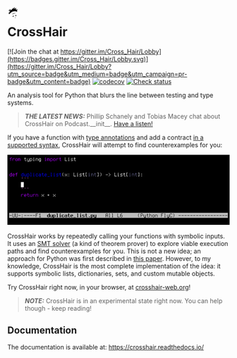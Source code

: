 <img src="doc/source/logo.png" width="5%" align="left">

# CrossHair

[![Join the chat at https://gitter.im/Cross_Hair/Lobby](https://badges.gitter.im/Cross_Hair/Lobby.svg)](https://gitter.im/Cross_Hair/Lobby?utm_source=badge&utm_medium=badge&utm_campaign=pr-badge&utm_content=badge)
[![codecov](https://codecov.io/gh/pschanely/CrossHair/branch/master/graph/badge.svg)](https://codecov.io/gh/pschanely/CrossHair)
[![Check status](https://github.com/pschanely/CrossHair/workflows/Check/badge.svg)](https://github.com/pschanely/CrossHair/actions?query=workflow%3ACheck)

An analysis tool for Python that blurs the line between testing and 
type systems.

> **_THE LATEST NEWS:_**  Phillip Schanely and Tobias Macey chat about CrossHair on Podcast.\_\_init\_\_.
[Have a listen!](https://www.pythonpodcast.com/crosshair-automated-bug-finder-episode-302/)


If you have a function with
[type annotations](https://www.python.org/dev/peps/pep-0484/) and add a
contract
[in a supported syntax](https://crosshair.readthedocs.io/en/latest/kinds_of_contracts.html),
CrossHair will attempt to find counterexamples for you:

![Animated GIF demonstrating the verification of a python function](doc/source/duplicate_list.gif)

CrossHair works by repeatedly calling your functions with symbolic inputs.
It uses an [SMT solver] (a kind of theorem prover) to explore viable 
execution paths and find counterexamples for you.
This is not a new idea; an approach for Python was first described in
[this paper].
However, to my knowledge, CrossHair is the most complete implementation of 
the idea: it supports symbolic lists, dictionaries, sets, and custom mutable 
objects.

[SMT solver]: https://en.wikipedia.org/wiki/Satisfiability_modulo_theories
[this paper]: https://hoheinzollern.files.wordpress.com/2008/04/seer1.pdf

Try CrossHair right now, in your browser, at [crosshair-web.org]!

[crosshair-web.org]: https://crosshair-web.org

> **_NOTE:_**  CrossHair is in an experimental state right now.
> You can help though - keep reading!

## Documentation
 
The documentation is available at: https://crosshair.readthedocs.io/
